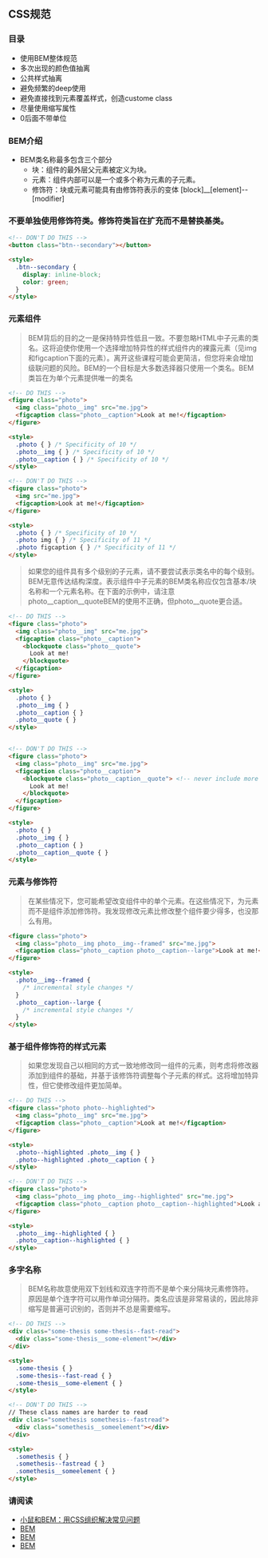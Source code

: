 ## CSS规范

### 目录
- 使用BEM整体规范
- 多次出现的颜色值抽离
- 公共样式抽离
- 避免频繁的deep使用
- 避免直接找到元素覆盖样式，创造custome class
- 尽量使用缩写属性
- 0后面不带单位

### BEM介绍
- BEM类名称最多包含三个部分
  - 块：组件的最外层父元素被定义为块。
  - 元素：组件内部可以是一个或多个称为元素的子元素。
  - 修饰符：块或元素可能具有由修饰符表示的变体
  [block]__[element]--[modifier]


### 不要单独使用修饰符类。修饰符类旨在扩充而不是替换基类。
```html
<!-- DON'T DO THIS -->
<button class="btn--secondary"></button>

<style>
  .btn--secondary {
    display: inline-block;
    color: green;
  }  
</style>  
```
### 元素组件
>BEM背后的目的之一是保持特异性低且一致。不要忽略HTML中子元素的类名。这将迫使你使用一个选择增加特异性的样式组件内的裸露元素（见img和figcaption下面的元素）。离开这些课程可能会更简洁，但您将来会增加级联问题的风险。BEM的一个目标是大多数选择器只使用一个类名。BEM类旨在为单个元素提供唯一的类名
```html
<!-- DO THIS -->
<figure class="photo">
  <img class="photo__img" src="me.jpg">
  <figcaption class="photo__caption">Look at me!</figcaption>
</figure>

<style>
  .photo { } /* Specificity of 10 */
  .photo__img { } /* Specificity of 10 */
  .photo__caption { } /* Specificity of 10 */
</style>

<!-- DON'T DO THIS -->
<figure class="photo">
  <img src="me.jpg">
  <figcaption>Look at me!</figcaption>
</figure>

<style>
  .photo { } /* Specificity of 10 */
  .photo img { } /* Specificity of 11 */
  .photo figcaption { } /* Specificity of 11 */
</style>
```
>如果您的组件具有多个级别的子元素，请不要尝试表示类名中的每个级别。BEM无意传达结构深度。表示组件中子元素的BEM类名称应仅包含基本/块名称和一个元素名称。在下面的示例中，请注意photo__caption__quoteBEM的使用不正确，但photo__quote更合适。
```html
<!-- DO THIS -->
<figure class="photo">
  <img class="photo__img" src="me.jpg">
  <figcaption class="photo__caption">
    <blockquote class="photo__quote">
      Look at me!
    </blockquote>
  </figcaption>
</figure>

<style>
  .photo { }
  .photo__img { }
  .photo__caption { }
  .photo__quote { }
</style>


<!-- DON'T DO THIS -->
<figure class="photo">
  <img class="photo__img" src="me.jpg">
  <figcaption class="photo__caption">
    <blockquote class="photo__caption__quote"> <!-- never include more than one child element in a class name -->
      Look at me!
    </blockquote>
  </figcaption>
</figure>

<style>
  .photo { }
  .photo__img { }
  .photo__caption { }
  .photo__caption__quote { }
</style>


```
### 元素与修饰符
>在某些情况下，您可能希望改变组件中的单个元素。在这些情况下，为元素而不是组件添加修饰符。我发现修改元素比修改整个组件要少得多，也没那么有用。
```html
<figure class="photo">
  <img class="photo__img photo__img--framed" src="me.jpg">
  <figcaption class="photo__caption photo__caption--large">Look at me!</figcaption>
</figure>

<style>
  .photo__img--framed {
    /* incremental style changes */
  }
  .photo__caption--large {
    /* incremental style changes */
  }
</style>
```
### 基于组件修饰符的样式元素
>如果您发现自己以相同的方式一致地修改同一组件的元素，则考虑将修改器添加到组件的基础，并基于该修饰符调整每个子元素的样式。这将增加特异性，但它使修改组件更加简单。
```html
<!-- DO THIS -->
<figure class="photo photo--highlighted">
  <img class="photo__img" src="me.jpg">
  <figcaption class="photo__caption">Look at me!</figcaption>
</figure>

<style>
  .photo--highlighted .photo__img { }
  .photo--highlighted .photo__caption { }
</style>

<!-- DON'T DO THIS -->
<figure class="photo">
  <img class="photo__img photo__img--highlighted" src="me.jpg">
  <figcaption class="photo__caption photo__caption--highlighted">Look at me!</figcaption>
</figure>

<style>
  .photo__img--highlighted { }
  .photo__caption--highlighted { }
</style>
```
### 多字名称
>BEM名称故意使用双下划线和双连字符而不是单个来分隔块元素修饰符。原因是单个连字符可以用作单词分隔符。类名应该是非常易读的，因此除非缩写是普遍可识别的，否则并不总是需要缩写。

```html
<!-- DO THIS -->
<div class="some-thesis some-thesis--fast-read">
  <div class="some-thesis__some-element"></div>
</div>

<style>
  .some-thesis { }
  .some-thesis--fast-read { }
  .some-thesis__some-element { }
</style>

<!-- DON'T DO THIS -->
// These class names are harder to read
<div class="somethesis somethesis--fastread">
  <div class="somethesis__someelement"></div>
</div>

<style>
  .somethesis { }
  .somethesis--fastread { }
  .somethesis__someelement { }
</style>
```


### 请阅读
- [小鼠和BEM：用CSS组织解决常见问题](https://seesparkbox.com/foundry/bem_css_organization)
- [BEM](http://getbem.com/introduction/)
- [BEM](https://en.bem.info/methodology/css/)
- [BEM](https://seesparkbox.com/foundry/bem_by_example)